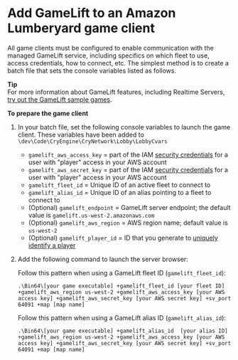 # Add GameLift to an Amazon Lumberyard game client<a name="game-client-intro"></a>

All game clients must be configured to enable communication with the managed GameLift service, including specifics on which fleet to use, access credentials, how to connect, etc\. The simplest method is to create a batch file that sets the console variables listed as follows\.

**Tip**  
For more information about GameLift features, including Realtime Servers, [try out the GameLift sample games](gamelift-explore.md)\.

**To prepare the game client**

1. In your batch file, set the following console variables to launch the game client\. These variables have been added to `\dev\Code\CryEngine\CryNetwork\Lobby\LobbyCvars`
   + `gamelift_aws_access_key` = part of the IAM [security credentials](setting-up-aws-login.md) for a user with "player" access in your AWS account 
   + `gamelift_aws_secret_key` = part of the IAM [security credentials](setting-up-aws-login.md) for a user with "player" access in your AWS account
   + `gamelift_fleet_id` = Unique ID of an active fleet to connect to
   + `gamelift_alias_id` = Unique ID of an alias pointing to a fleet to connect to
   + \(Optional\) `gamelift_endpoint` = GameLift server endpoint; the default value is `gamelift.us-west-2.amazonaws.com`
   + \(Optional\) `gamelift_aws_region` = AWS region name; default value is `us-west-2`
   + \(Optional\) `gamelift_player_id` = ID that you generate to [uniquely identify a player](player-sessions-player-identifiers.md)

1. Add the following command to launch the server browser: 

   Follow this pattern when using a GameLift fleet ID \(`gamelift_fleet_id`\):

   ```
   .\Bin64\[your game executable] +gamelift_fleet_id [your fleet ID] +gamelift_aws_region us-west-2 +gamelift_aws_access_key [your AWS access key] +gamelift_aws_secret_key [your AWS secret key] +sv_port 64091 +map [map name]
   ```

   Follow this pattern when using a GameLift alias ID \(`gamelift_alias_id`\):

   ```
   .\Bin64\[your game executable] +gamelift_alias_id  [your alias ID] +gamelift_aws_region us-west-2 +gamelift_aws_access_key [your AWS access key] +gamelift_aws_secret_key [your AWS secret key] +sv_port 64091 +map [map name]
   ```